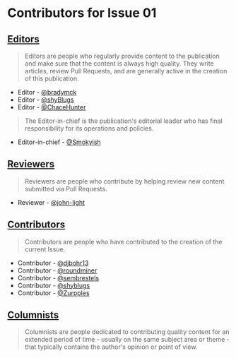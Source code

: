 # Contributors for Issue 01

## [Editors](editors.md)
> Editors are people who regularly provide content to the publication and make sure that the content is always high quality. They write articles, review Pull Requests, and are generally active in the creation of this publication.

- Editor - [@bradymck](https://github.com/bradymck)
- Editor - [@shyBlugs](https://github.com/shyBlugs)
- Editor - [@ChaceHunter](https://github.com/ChaceHunter)

> The Editor-in-chief is the publication's editorial leader who has final responsibility for its operations and policies.

- Editor-in-chief - [@Smokyish](https://github.com/Smokyish)

## [Reviewers](reviewers.md)
> Reviewers are people who contribute by helping review new content submitted via Pull Requests.

- Reviewer - [@john-light](https://github.com/john-light)

## [Contributors](contributors.md)
> Contributors are people who have contributed to the creation of the current Issue.

- Contributor - [@djbohr13](https://github.com/djbohr13)
- Contributor - [@roundminer](https://github.com/roundminer)
- Contributor - [@sembrestels](https://github.com/sembrestels)
- Contributor - [@shyblugs](https://github.com/shyblugs)
- Contributor - [@Zurpples](https://github.com/Zurpples)

## [Columnists](columnists.md)
> Columnists are people dedicated to contributing quality content for an extended period of time - usually on the same subject area or theme - that typically contains the author's opinion or point of view.
